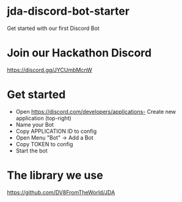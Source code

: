 # jda-discord-bot-starter
Get started with our first Discord Bot

# Join our Hackathon Discord
https://discord.gg/JYCUmbMcnW

# Get started
- Open https://discord.com/developers/applications- Create new application (top-right)
- Name your Bot
- Copy APPLICATION ID to config
- Open Menu "Bot" -> Add a Bot
- Copy TOKEN to config
- Start the bot

# The library we use
https://github.com/DV8FromTheWorld/JDA